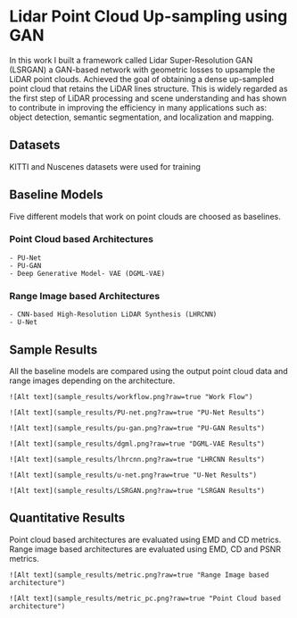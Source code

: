 # Lidar Point Cloud Up-sampling using GAN

In this work I built a framework called Lidar Super-Resolution GAN (LSRGAN) a GAN-based network with geometric losses to upsample the LiDAR point clouds.
Achieved the goal of obtaining a dense up-sampled point cloud that retains the LiDAR lines structure. This is widely regarded as the first step of LiDAR processing
and scene understanding and has shown to contribute in improving the efficiency in many applications such as: object detection, semantic segmentation, and localization and mapping.

## Datasets

KITTI and Nuscenes datasets were used for training

## Baseline Models
Five different models that work on point clouds are choosed as baselines.

### Point Cloud based Architectures
```
- PU-Net
- PU-GAN
- Deep Generative Model- VAE (DGML-VAE)
```
### Range Image based Architectures
```
- CNN-based High-Resolution LiDAR Synthesis (LHRCNN)
- U-Net
```

## Sample Results
All the baseline models are compared using the output point cloud data and range images depending on the architecture.

```
![Alt text](sample_results/workflow.png?raw=true "Work Flow")

![Alt text](sample_results/PU-net.png?raw=true "PU-Net Results")

![Alt text](sample_results/pu-gan.png?raw=true "PU-GAN Results")

![Alt text](sample_results/dgml.png?raw=true "DGML-VAE Results")

![Alt text](sample_results/lhrcnn.png?raw=true "LHRCNN Results")

![Alt text](sample_results/u-net.png?raw=true "U-Net Results")

![Alt text](sample_results/LSRGAN.png?raw=true "LSRGAN Results")
```

## Quantitative Results

Point cloud based architectures are evaluated using EMD and CD metrics.
Range image based architectures are evaluated using EMD, CD and PSNR metrics.

```
![Alt text](sample_results/metric.png?raw=true "Range Image based architecture")

![Alt text](sample_results/metric_pc.png?raw=true "Point Cloud based architecture")
```
